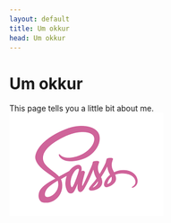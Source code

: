 ```yaml
---
layout: default
title: Um okkur
head: Um okkur
---
```

# Um okkur

This page tells you a little bit about me.
![Mynd](/assets/img/download.png)